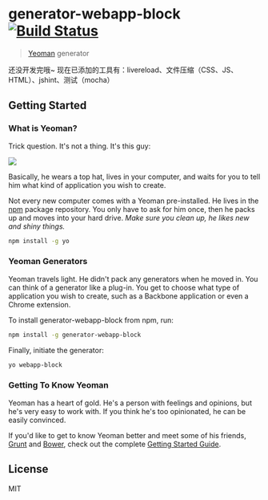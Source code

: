 # generator-webapp-block [![Build Status](https://secure.travis-ci.org/gyj963/generator-webapp-block.png?branch=master)](https://travis-ci.org/gyj963/generator-webapp-block)

> [Yeoman](http://yeoman.io) generator

还没开发完哦~
现在已添加的工具有：livereload、文件压缩（CSS、JS、HTML）、jshint、测试（mocha） 
## Getting Started

### What is Yeoman?

Trick question. It's not a thing. It's this guy:

![](http://i.imgur.com/JHaAlBJ.png)

Basically, he wears a top hat, lives in your computer, and waits for you to tell him what kind of application you wish to create.

Not every new computer comes with a Yeoman pre-installed. He lives in the [npm](https://npmjs.org) package repository. You only have to ask for him once, then he packs up and moves into your hard drive. *Make sure you clean up, he likes new and shiny things.*

```bash
npm install -g yo
```

### Yeoman Generators

Yeoman travels light. He didn't pack any generators when he moved in. You can think of a generator like a plug-in. You get to choose what type of application you wish to create, such as a Backbone application or even a Chrome extension.

To install generator-webapp-block from npm, run:

```bash
npm install -g generator-webapp-block
```

Finally, initiate the generator:

```bash
yo webapp-block
```

### Getting To Know Yeoman

Yeoman has a heart of gold. He's a person with feelings and opinions, but he's very easy to work with. If you think he's too opinionated, he can be easily convinced.

If you'd like to get to know Yeoman better and meet some of his friends, [Grunt](http://gruntjs.com) and [Bower](http://bower.io), check out the complete [Getting Started Guide](https://github.com/yeoman/yeoman/wiki/Getting-Started).


## License

MIT
